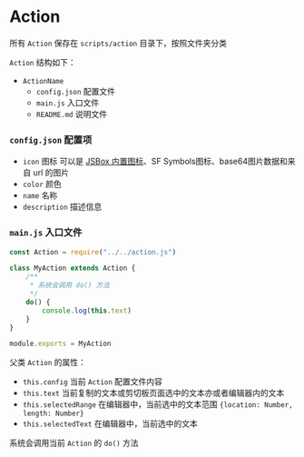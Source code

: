 # Action

所有 `Action` 保存在 `scripts/action` 目录下，按照文件夹分类

`Action` 结构如下：

- `ActionName`
  - `config.json` 配置文件
  - `main.js` 入口文件
  - `README.md` 说明文件

### `config.json` 配置项

- `icon` 图标 可以是 [JSBox 内置图标](https://github.com/cyanzhong/xTeko/tree/master/extension-icons)、SF Symbols图标、base64图片数据和来自 url 的图片
- `color` 颜色
- `name` 名称
- `description` 描述信息

### `main.js` 入口文件

```js
const Action = require("../../action.js")

class MyAction extends Action {
    /**
     * 系统会调用 do() 方法
     */
    do() {
        console.log(this.text)
    }
}

module.exports = MyAction
```

父类 `Action` 的属性：
- `this.config` 当前 `Action` 配置文件内容
- `this.text` 当前复制的文本或剪切板页面选中的文本亦或者编辑器内的文本
- `this.selectedRange` 在编辑器中，当前选中的文本范围 `{location: Number, length: Number}`
- `this.selectedText` 在编辑器中，当前选中的文本

系统会调用当前 `Action` 的 `do()` 方法